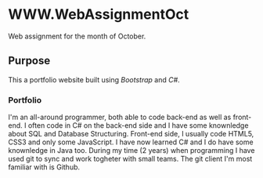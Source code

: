 # WWW.WebAssignmentOct
Web assignment for the month of October.

## Purpose
This a portfolio website built using *Bootstrap* and *C#*.

### Portfolio

I'm an all-around programmer, both able to code back-end as well as front-end. I often code in C# on the back-end side and I have some knownledge about SQL and Database Structuring. Front-end side, I usually code HTML5, CSS3 and only some JavaScript. I have now learned C# and I do have some knownledge in Java too. During my time (2 years) when programming I have used git to sync and work togheter with small teams. The git client I'm most familiar with is Github. 
